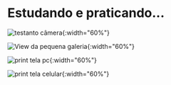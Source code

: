 # Estudando e praticando...
![testanto câmera](https://github.com/eniocharles/first-app/assets/120492104/8ea8beac-9ca7-4f48-8ac5-063746386e77"){:width="60%"}

![View da pequena galeria](https://github.com/eniocharles/first-app/assets/120492104/77a812d3-0cec-40cb-9403-dbcc74835a98){:width="60%"}

![print tela pc](https://github.com/eniocharles/first-app/assets/120492104/f0387579-d263-4c29-85cf-dc4bf57afe95){:width="60%"}

![print tela celular](https://github.com/eniocharles/first-app/assets/120492104/472cffa5-2da0-4fd5-a690-357eaef6d3ee){:width="60%"}
